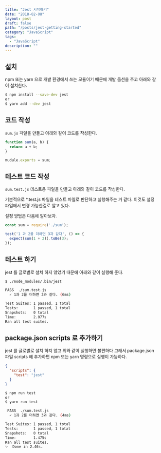 ```yaml
---
title: "Jest 시작하기"
date: "2018-02-08"
layout: post
draft: false
path: "/posts/jest-getting-started"
category: "JavaScript"
tags: 
  - "JavaScript"
description: ""  
---
```


## 설치

npm 또는 yarn 으로 개발 환경에서 쓰는 모듈이기 때문에 개발 옵션을 주고 아래와 같이 설치한다.

```bash
$ npm install --save-dev jest
or
$ yarn add --dev jest
```

## 코드 작성

`sum.js` 파일을 만들고 아래와 같이 코드를 작성한다.

```js
function sum(a, b) {
  return a + b;
}

mudule.exports = sum;
```

## 테스트 코드 작성

`sum.test.js` 테스트용 파일을 만들고 아래와 같이 코드를 작성한다.

기본적으로 \*.test.js 파일을 테스트 파일로 판단하고 실행해주는 거 같다. 이것도 설정 파일에서 변경 가능한걸로 알고 있다.

설정 방법은 다음에 알아보자.

```js
const sum = require('./sum');

test('1 과 2를 더하면 3과 같다', () => {
  expect(sum(1 + 2)).toBe(3);
});
```

## 테스트 하기

jest 를 글로벌로 설치 하지 않았기 때문에 아래와 같이 실행해 준다.

```bash
$ ./node_modules/.bin/jest

PASS  ./sum.test.js
  ✓ 1과 2를 더하면 3과 같다. (6ms)

Test Suites: 1 passed, 1 total
Tests:       1 passed, 1 total
Snapshots:   0 total
Time:        2.077s
Ran all test suites.
```

## package.json scripts 로 추가하기

jest 를 글로벌로 설치 하지 않고 위와 같이 실행하면 불편하다 그래서 package.json 파일 scripts 에 추가하면 npm 또는 yarn 명령으로 실행이 가능하다.

```json
{
  "scripts": {
    "test": "jest"
  }
}
```

```bash
$ npm run test
or
$ yarn run test

 PASS  ./sum.test.js
  ✓ 1과 2를 더하면 3과 같다. (4ms)

Test Suites: 1 passed, 1 total
Tests:       1 passed, 1 total
Snapshots:   0 total
Time:        1.475s
Ran all test suites.
✨  Done in 2.46s.
```
